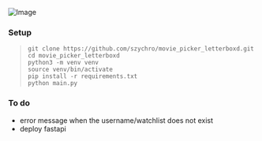 ![Image](https:[//github.com/favicon.ico](https://github.com/user-attachments/assets/43fb0dfc-2508-4f19-a209-3b02ed2c45ab))

### Setup

> ```
> git clone https://github.com/szychro/movie_picker_letterboxd.git
> cd movie_picker_letterboxd
> python3 -m venv venv
> source venv/bin/activate
> pip install -r requirements.txt
> python main.py
> ```
>

### To do

- error message when the username/watchlist does not exist
- deploy fastapi
